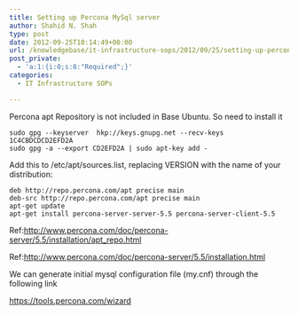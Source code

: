 ```yaml
---
title: Setting up Percona MySql server
author: Shahid N. Shah
type: post
date: 2012-09-25T10:14:49+00:00
url: /knowledgebase/it-infrastructure-sops/2012/09/25/setting-up-percona-mysql-server/
post_private:
  - 'a:1:{i:0;s:8:"Required";}'
categories:
  - IT Infrastructure SOPs

---
```

Percona apt Repository is not included in Base Ubuntu. So need to install it

    sudo gpg --keyserver  hkp://keys.gnupg.net --recv-keys 1C4CBDCDCD2EFD2A
    sudo gpg -a --export CD2EFD2A | sudo apt-key add -
    

Add this to /etc/apt/sources.list, replacing VERSION with the name of your distribution:

    deb http://repo.percona.com/apt precise main
    deb-src http://repo.percona.com/apt precise main
    apt-get update
    apt-get install percona-server-server-5.5 percona-server-client-5.5
    

Ref:<http://www.percona.com/doc/percona-server/5.5/installation/apt_repo.html>
  
Ref:<http://www.percona.com/doc/percona-server/5.5/installation.html>

We can generate initial mysql configuration file (my.cnf) through the following link
  
<https://tools.percona.com/wizard>
